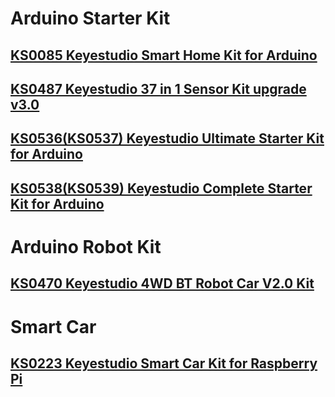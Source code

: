

# **Arduino Starter Kit**
## [KS0085 Keyestudio Smart Home Kit for Arduino](/docs/keyestudio/KS0085.md)
## [KS0487 Keyestudio 37 in 1 Sensor Kit upgrade v3.0](/docs/keyestudio/KS0487.md)
## [KS0536(KS0537) Keyestudio Ultimate Starter Kit for Arduino](/docs/keyestudio/KS0536(KS0537).md)
## [KS0538(KS0539) Keyestudio Complete Starter Kit for Arduino](/docs/keyestudio/KS0538(KS0539).md)


# **Arduino Robot Kit**
## [KS0470 Keyestudio 4WD BT Robot Car V2.0 Kit](/docs/keyestudio/KS0470.md)

# **Smart Car**
## [KS0223 Keyestudio Smart Car Kit for Raspberry Pi](/docs/keyestudio/KS0223.md)











